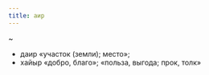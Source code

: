 ```yaml
---
title: аир
---
```


~

* даир «участок (земли); место»;
* хайыр «добро, благо»; «польза, выгода; прок, толк»
